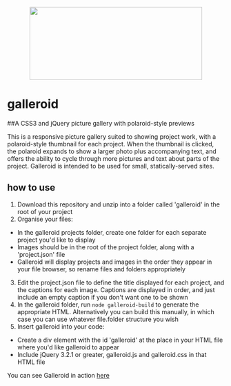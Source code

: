 <p align="center">
  <img width="400" height="169,64 " src="https://user-images.githubusercontent.com/40801473/43268704-3a1be308-90e9-11e8-8642-803d47c21335.png">
</p>


# galleroid
##A CSS3 and jQuery picture gallery with polaroid-style previews

This is a responsive picture gallery suited to showing project work, with a polaroid-style thumbnail for each project. When the thumbnail is clicked, the polaroid expands to show a larger photo plus accompanying text, and offers the ability to cycle through more pictures and text about parts of the project. Galleroid is intended to be used for small, statically-served sites.

## how to use
1. Download this repository and unzip into a folder called 'galleroid' in the root of your project
2. Organise your files:
  * In the galleroid projects folder, create one folder for each separate project you'd like to display
  * Images should be in the root of the project folder, along with a 'project.json' file
  * Galleroid will display projects and images in the order they appear in your file browser, so rename files and folders appropriately
3. Edit the project.json file to define the title displayed for each project, and the captions for each image. Captions are displayed in order, and just include an empty caption if you don't want one to be shown
4. In the galleroid folder, run `node galleroid-build` to generate the appropriate HTML. Alternatively you can build this manually, in which case you can use whatever file.folder structure you wish
4. Insert galleroid into your code:
  * Create a div element with the id 'galleroid' at the place in your HTML file where you'd like galleroid to appear
  * Include jQuery 3.2.1 or greater, galleroid.js and galleroid.css in that HTML file

You can see Galleroid in action [here](http://www.galleroid.feargusbrickley.com)
